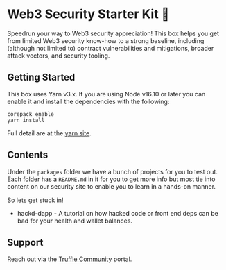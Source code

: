 # Web3 Security Starter Kit 🔐

Speedrun your way to Web3 security appreciation! This box helps you get from limited Web3 security know-how to a strong baseline, including (although not limited to) contract vulnerabilities and mitigations, broader attack vectors, and security tooling.

## Getting Started

This box uses Yarn v3.x. If you are using Node v16.10 or later you can enable it and install the dependencies with the following:

```
corepack enable
yarn install
```

Full detail are at the [yarn site](https://yarnpkg.com/getting-started/install).


## Contents


Under the `packages` folder we have a bunch of projects for you to test out. Each folder has a `README.md` in it for you to get more info but most tie into content on our security site to enable you to learn in a hands-on manner.

So lets get stuck in!

* hackd-dapp - A tutorial on how hacked code or front end deps can be bad for your health and wallet balances. 

## Support

Reach out via the [Truffle Community](https://trufflesuite.com/community/) portal. 
